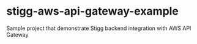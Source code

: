 # stigg-aws-api-gateway-example
Sample project that demonstrate Stigg backend integration with AWS API Gateway
